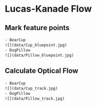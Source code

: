 # Lucas-Kanade Flow
## Mark feature points
    - BearCup
    ![](data/Cup_bluepoint.jpg)
    - DogPillow 
    ![](data/Pillow_bluepoint.jpg)
## Calculate Optical Flow
    - BearCup
    ![](data/Cup_track.jpg)
    - DogPillow 
    ![](data/Pillow_track.jpg)